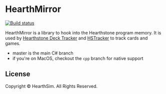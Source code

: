 # HearthMirror

[![Build status](https://ci.appveyor.com/api/projects/status/0ltedeck99oh8t9b/branch/master?svg=true)](https://ci.appveyor.com/project/Epix37/hearthmirror/branch/master)

HearthMirror is a library to hook into the Hearthstone program memory. It is used by [Hearthstone Deck Tracker](https://github.com/HearthSim/Hearthstone-Deck-Tracker) and [HSTracker](https://github.com/HearthSim/HSTracker) to track cards and games.

* master is the main C# branch
* if you're on MacOS, checkout the `cpp` branch for native support

## License

Copyright © HearthSim. All Rights Reserved.
